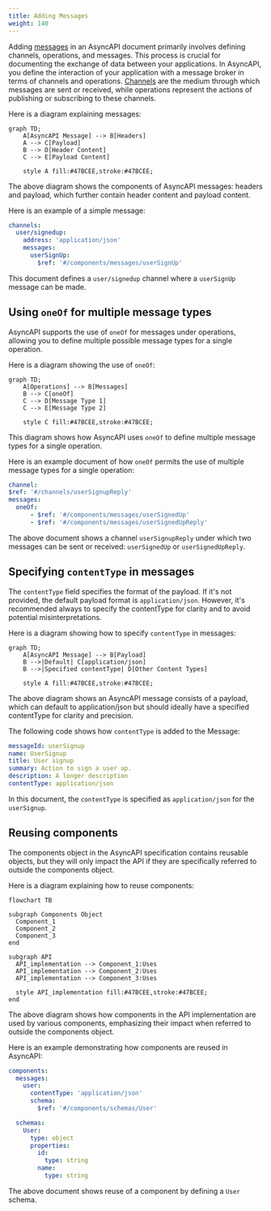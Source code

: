 ```yaml
---
title: Adding Messages
weight: 140
---
```


Adding [messages](../message.md) in an AsyncAPI document primarily involves defining channels, operations, and messages. This process is crucial for documenting the exchange of data between your applications. In AsyncAPI, you define the interaction of your application with a message broker in terms of channels and operations. [Channels](../channel.md) are the medium through which messages are sent or received, while operations represent the actions of publishing or subscribing to these channels.

Here is a diagram explaining messages:

```mermaid
graph TD;
    A[AsyncAPI Message] --> B[Headers]
    A --> C[Payload]
    B --> D[Header Content]
    C --> E[Payload Content]

    style A fill:#47BCEE,stroke:#47BCEE;
```

The above diagram shows the components of AsyncAPI messages: headers and payload, which further contain header content and payload content.

Here is an example of a simple message:

```yml
channels:
  user/signedup:
    address: 'application/json'
    messages:
      userSignUp:
        $ref: '#/components/messages/userSignUp'
```

This document defines a `user/signedup` channel where a `userSignUp` message can be made.

## Using `oneOf` for multiple message types

AsyncAPI supports the use of `oneOf` for messages under operations, allowing you to define multiple possible message types for a single operation.

Here is a diagram showing the use of `oneOf`:

```mermaid
graph TD;
    A[Operations] --> B[Messages]
    B --> C[oneOf]
    C --> D[Message Type 1]
    C --> E[Message Type 2]

    style C fill:#47BCEE,stroke:#47BCEE;
```

This diagram shows how AsyncAPI uses `oneOf` to define multiple message types for a single operation.

Here is an example document of how `oneOf` permits the use of multiple message types for a single operation:

```yml
channel:
$ref: '#/channels/userSignupReply'
messages:
  oneOf:
      - $ref: '#/components/messages/userSignedUp'
      - $ref: '#/components/messages/userSignedUpReply'
```

The above document shows a channel `userSignupReply` under which two messages can be sent or received: `userSignedUp` or `userSignedUpReply`.

## Specifying `contentType` in messages

The `contentType` field specifies the format of the payload. If it's not provided, the default payload format is `application/json`. However, it's recommended always to specify the contentType for clarity and to avoid potential misinterpretations.

Here is a diagram showing how to specify `contentType` in messages:

```mermaid
graph TD;
    A[AsyncAPI Message] --> B[Payload]
    B -->|Default| C[application/json]
    B -->|Specified contentType| D[Other Content Types]

    style A fill:#47BCEE,stroke:#47BCEE;
```

The above diagram shows an AsyncAPI message consists of a payload, which can default to application/json but should ideally have a specified contentType for clarity and precision.

The following code shows how `contentType` is added to the Message:

```yml
messageId: userSignup
name: UserSignup
title: User signup
summary: Action to sign a user up.
description: A longer description
contentType: application/json
```

In this document, the `contentType` is specified as `application/json` for the `userSignup`.

## Reusing components

The components object in the AsyncAPI specification contains reusable objects, but they will only impact the API if they are specifically referred to outside the components object.

Here is a diagram explaining how to reuse components:

```mermaid
flowchart TB

subgraph Components Object
  Component_1
  Component_2
  Component_3
end

subgraph API
  API_implementation --> Component_1:Uses
  API_implementation --> Component_2:Uses
  API_implementation --> Component_3:Uses

  style API_implementation fill:#47BCEE,stroke:#47BCEE;
end
```

The above diagram shows how components in the API implementation are used by various components, emphasizing their impact when referred to outside the components object.

Here is an example demonstrating how components are reused in AsyncAPI:

```yml
components:
  messages:
    user:
      contentType: 'application/json'
      schema:
        $ref: '#/components/schemas/User'

  schemas:
    User:
      type: object
      properties:
        id:
          type: string
        name:
          type: string
```

The above document shows reuse of a component by defining a `User` schema.
